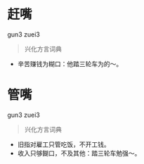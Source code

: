# 赶嘴
gun3 zuei3
> 兴化方言词典
- 辛苦赚钱为糊口：他踏三轮车为的～。

# 管嘴
gun3 zuei3
> 兴化方言词典
- 旧指对雇工只管吃饭，不开工钱。
- 收入只够餬口，不及其他：踏三轮车勉强～。
